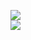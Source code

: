 [![](https://img.shields.io/badge/Made%20With-Github%20Spray-lightgrey.svg?style=for-the-badge&logo=github)](https://github.com/Annihil/github-spray#9958)  
[![](https://i.imgur.com/2DrTn0Z.gif)](https://github.com/Annihil/github-spray)